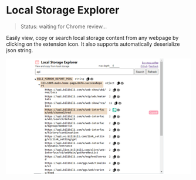 # Local Storage Explorer
> Status: waiting for Chrome review...

Easily view, copy or search local storage content from any webpage by clicking on the extension icon. It also supports automatically deserialize json string.

<img src="./screenshot/screenshot.png" />
